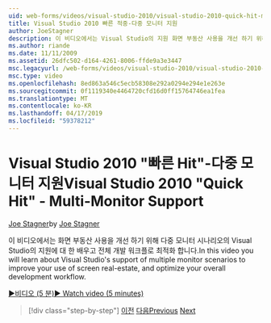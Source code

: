 ```yaml
---
uid: web-forms/videos/visual-studio-2010/visual-studio-2010-quick-hit-multi-monitor-support
title: Visual Studio 2010 빠른 적중-다중 모니터 지원
author: JoeStagner
description: 이 비디오에서는 Visual Studio의 지원 화면 부동산 사용을 개선 하기 위해 다중 모니터 시나리오에 대해 알아봅니다을 전체 최적화 하는 중...
ms.author: riande
ms.date: 11/11/2009
ms.assetid: 26dfc502-d164-4261-8006-ffde9a3e3447
msc.legacyurl: /web-forms/videos/visual-studio-2010/visual-studio-2010-quick-hit-multi-monitor-support
msc.type: video
ms.openlocfilehash: 8ed863a546c5ecb58308e292a0294e294e1e263e
ms.sourcegitcommit: 0f1119340e4464720cfd16d0ff15764746ea1fea
ms.translationtype: MT
ms.contentlocale: ko-KR
ms.lasthandoff: 04/17/2019
ms.locfileid: "59378212"
---
```

# <a name="visual-studio-2010-quick-hit---multi-monitor-support"></a><span data-ttu-id="dffe0-103">Visual Studio 2010 "빠른 Hit"-다중 모니터 지원</span><span class="sxs-lookup"><span data-stu-id="dffe0-103">Visual Studio 2010 "Quick Hit" - Multi-Monitor Support</span></span>

<span data-ttu-id="dffe0-104">[Joe Stagner](https://github.com/JoeStagner)</span><span class="sxs-lookup"><span data-stu-id="dffe0-104">by [Joe Stagner](https://github.com/JoeStagner)</span></span>

<span data-ttu-id="dffe0-105">이 비디오에서는 화면 부동산 사용을 개선 하기 위해 다중 모니터 시나리오의 Visual Studio의 지원에 대 한 배우고 전체 개발 워크플로 최적화 합니다.</span><span class="sxs-lookup"><span data-stu-id="dffe0-105">In this video you will learn about Visual Studio's support of multiple monitor scenarios to improve your use of screen real-estate, and optimize your overall development workflow.</span></span> 

[<span data-ttu-id="dffe0-106">&#9654;비디오 (5 분)</span><span class="sxs-lookup"><span data-stu-id="dffe0-106">&#9654; Watch video (5 minutes)</span></span>](https://channel9.msdn.com/Blogs/ASP-NET-Site-Videos/visual-studio-2010-quick-hit-multi-monitor-support)

> [!div class="step-by-step"]
> <span data-ttu-id="dffe0-107">[이전](visual-studio-2010-quick-hit-intellisense-smart-lists.md)
> [다음](visual-studio-2010-quick-hit-new-web-project-template.md)</span><span class="sxs-lookup"><span data-stu-id="dffe0-107">[Previous](visual-studio-2010-quick-hit-intellisense-smart-lists.md)
[Next](visual-studio-2010-quick-hit-new-web-project-template.md)</span></span>
